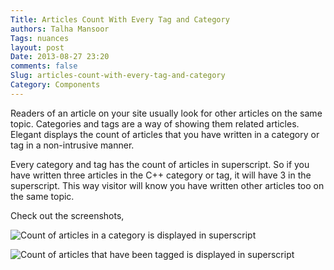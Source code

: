 ```yaml
---
Title: Articles Count With Every Tag and Category
authors: Talha Mansoor
Tags: nuances
layout: post
Date: 2013-08-27 23:20
comments: false
Slug: articles-count-with-every-tag-and-category
Category: Components
---
```


Readers of an article on your site usually look for other articles on the same
topic. Categories and tags are a way of showing them related articles. Elegant
displays the count of articles that you have written in a category or tag in a
non-intrusive manner.

Every category and tag has the count of articles in superscript. So if you have
written three articles in the C++ category or tag, it will have 3 in the
superscript. This way visitor will know you have written other articles too on
the same topic.

Check out the screenshots,

![Count of articles in a category is displayed in
superscript]({static}/images/elegant-theme_category-superscript-count.png)

![Count of articles that have been tagged is displayed in
superscript]({static}/images/elegant-theme_tag-superscript-count.png)
